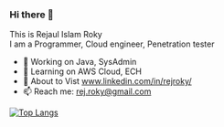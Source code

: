 ### Hi there 👋
This is Rejaul Islam Roky <br>
I am a Programmer, Cloud engineer, Penetration tester


- 🔭 Working on Java, SysAdmin
- 🌱 Learning on AWS Cloud, ECH
- 💬 About to Vist www.linkedin.com/in/rejroky/
- 📫 Reach me: rej.roky@gmail.com

[![Top Langs](https://github-readme-stats.vercel.app/api/top-langs/?username=rejRoky&layout=compact&langs_count=15&theme=default)](https://github.com/DenverCoder1/github-readme-streak-stats)

